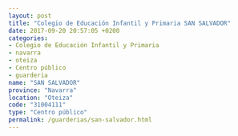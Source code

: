 ```yaml
---
layout: post
title: "Colegio de Educación Infantil y Primaria SAN SALVADOR"
date: 2017-09-20 20:57:05 +0200
categories:
- Colegio de Educación Infantil y Primaria
- navarra
- oteiza
- Centro público
- guarderia
name: "SAN SALVADOR"
province: "Navarra"
location: "Oteiza"
code: "31004111"
type: "Centro público"
permalink: /guarderias/san-salvador.html
---
```


